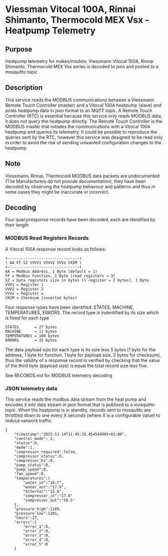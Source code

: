 # Viessman Vitocal 100A, Rinnai Shimanto, Thermocold MEX Vsx - Heatpump Telemetry

## Purpose
Heatpump telemetry for makes/models: Viessmann Vitocal 100A, Rinnai Shimanto, Thermocold MEX Vsx series is decoded to json and posted to a mosquitto topic

## Description
This service reads the MODBUS communications between a Viessmann Remote Touch Controller (master) and a Vitocal 100A heatpump (slave) and posts heatpump data in json format to an MQTT topic.
A Remote Touch Controller (RTC) is essential because this service only reads MODBUS data, it does not query the heatpump directly. The Remote Touch Controller is the MODBUS master that initiates the communications with a Vitocal 100A heatpump and queries its telemetry.
It could be possible to reproduce the queries sent by the RTC, however this service was designed to be read only in order to avoid the risk of sending unwanted configuration changes to the heatpump. 

## Note
Viessmann, Rinnai, Thermocold MODBUS data packets are undocumented (The Manufacturers do not provide documentation), they have been decoded by observing the heatpump behaviour and patterns and thus in some cases they might be inaccurate or incorrect.

## Decoding
Four query/response records have been decoded, each are identified by their length 
### MODBUS Read Registers Records
A Vitocal 100A response record looks as follows:
```
+--------------------------------+
| AA FF SZ VVVV1 VVVV2 VVVx CKSM |
+--------------------------------+
AA = Modbus Address, 1 Byte (default = 1)
FF = Modbus Function, 1 Byte (read registers = 3)
SZ = Data registers size in bytes (1 register = 2 bytes), 1 Byte
VVV1 = Register 1
VVV2 = Register 2
VVVx = Register x
CKSM = Checksum (inverted bytes)
```
Four response types have been identified: STATES, MACHINE, TEMPERATURES, ERRORS.
The record type is indentified by its size which is fixed for each type
```
STATES       = 27 bytes
MACHINE      = 11 bytes
TEMPERATURES = 100 bytes
ERRORS       = 15 bytes
```
The data payload size for each type is its size less 5 bytes (1 byte for the address, 1 byte for function, 1 byte for payload size, 2 bytes for checksum), thus the validity of a response record is verified by checking that the value of the third byte (payload size) is equal the total record size less five.

See RECORDS.md for MODBUS telemetry decoding 

### JSON telemetry data
This service reads the modbus data stream from the heat pump and encodes it into data stream in json format that is publised to a mosquitto topic. When the heatpump is in standby, records sent to mosquitto are throttled down to one every X seconds (where X is a configurable value) to reduce network traffic.

```
{
    "timestamp":"2022-11-14T11:45:19.454544965+01:00",
    "control_mode": 2,
    "status":0,
    "mode":1,
    "compressor_required":false,
    "compressor_status":0,
    "compressor_hz":0,
    "pump_status":0,
    "pump_speed":0,
    "fan_speed":0,
    "temperatures":{
        "water_in":"18.7",
        "water_out":"17.9",
        "external":"15.6",
        "compressor_in":"17.0"
        "compressor_out":"50.5"
    },
    "pressure_high":1189,
    "pressure_low":1201,
    "hours":17,
    "errors":{
        "error_1":0,
        "error_2":0,
        "error_3":0,
        "error_4":0,
        "error_5":0
    }
```



